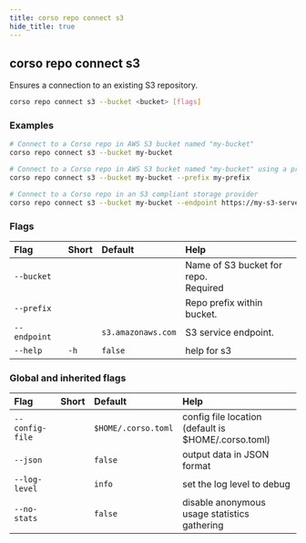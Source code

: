 ```yaml
---
title: corso repo connect s3
hide_title: true
---
```

## corso repo connect s3

Ensures a connection to an existing S3 repository.

```bash
corso repo connect s3 --bucket <bucket> [flags]
```

### Examples

```bash
# Connect to a Corso repo in AWS S3 bucket named "my-bucket"
corso repo connect s3 --bucket my-bucket

# Connect to a Corso repo in AWS S3 bucket named "my-bucket" using a prefix
corso repo connect s3 --bucket my-bucket --prefix my-prefix

# Connect to a Corso repo in an S3 compliant storage provider
corso repo connect s3 --bucket my-bucket --endpoint https://my-s3-server-endpoint
```

### Flags

|Flag|Short|Default|Help|
|:----|:-----|:-------|:----|
|`--bucket`|||Name of S3 bucket for repo. <div class='required'>Required</div>|
|`--prefix`|||Repo prefix within bucket.|
|`--endpoint`||`s3.amazonaws.com`|S3 service endpoint.|
|`--help`|`-h`|`false`|help for s3|

### Global and inherited flags

|Flag|Short|Default|Help|
|:----|:-----|:-------|:----|
|`--config-file`||`$HOME/.corso.toml`|config file location (default is $HOME/.corso.toml)|
|`--json`||`false`|output data in JSON format|
|`--log-level`||`info`|set the log level to debug|info|warn|error|
|`--no-stats`||`false`|disable anonymous usage statistics gathering|

